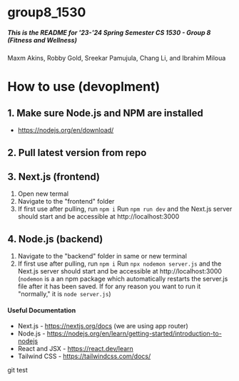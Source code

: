 # group8_1530

##### This is the README for '23-'24 Spring Semester CS 1530 - Group 8 (Fitness and Wellness)

Maxm Akins, Robby Gold, Sreekar Pamujula, Chang Li, and Ibrahim Miloua

# How to use (devoplment)

## 1. Make sure Node.js and NPM are installed

- https://nodejs.org/en/download/

## 2. Pull latest version from repo

## 3. Next.js (frontend)

1. Open new termal
2. Navigate to the "frontend" folder
3. If first use after pulling, run `npm i`
   Run `npm run dev` and the Next.js server should start and be accessible at http://localhost:3000

## 4. Node.js (backend)

1. Navigate to the "backend" folder in same or new terminal
2. If first use after pulling, run `npm i`
   Run `npx nodemon server.js` and the Next.js server should start and be accessible at http://localhost:3000
   (`nodemon` is a an npm package which automatically restarts the server.js file after it has been saved. If for any reason you want to run it "normally," it is `node server.js`)

#### Useful Documentation

- Next.js - https://nextjs.org/docs (we are using app router)
- Node.js - https://nodejs.org/en/learn/getting-started/introduction-to-nodejs
- React and JSX - https://react.dev/learn
- Tailwind CSS - https://tailwindcss.com/docs/





git test